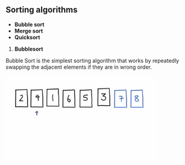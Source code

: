 ## Sorting algorithms

* **Bubble sort**
* **Merge sort**
* **Quicksort**


1. **Bubblesort**

Bubble Sort is the simplest sorting algorithm that works by repeatedly swapping the adjacent elements if they are in wrong order.

![bubble-sort](../images/bubble-sort.gif)
